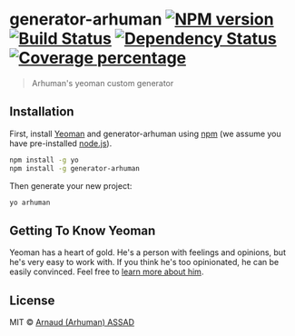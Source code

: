 # generator-arhuman [![NPM version][npm-image]][npm-url] [![Build Status][travis-image]][travis-url] [![Dependency Status][daviddm-image]][daviddm-url] [![Coverage percentage][coveralls-image]][coveralls-url]
> Arhuman&#39;s yeoman custom generator

## Installation

First, install [Yeoman](http://yeoman.io) and generator-arhuman using [npm](https://www.npmjs.com/) (we assume you have pre-installed [node.js](https://nodejs.org/)).

```bash
npm install -g yo
npm install -g generator-arhuman
```

Then generate your new project:

```bash
yo arhuman
```

## Getting To Know Yeoman

Yeoman has a heart of gold. He&#39;s a person with feelings and opinions, but he&#39;s very easy to work with. If you think he&#39;s too opinionated, he can be easily convinced. Feel free to [learn more about him](http://yeoman.io/).

## License

MIT © [Arnaud (Arhuman) ASSAD]()


[npm-image]: https://badge.fury.io/js/generator-arhuman.svg
[npm-url]: https://npmjs.org/package/generator-arhuman
[travis-image]: https://travis-ci.org/arhuman/generator-arhuman.svg?branch=master
[travis-url]: https://travis-ci.org/arhuman/generator-arhuman
[daviddm-image]: https://david-dm.org/arhuman/generator-arhuman.svg?theme=shields.io
[daviddm-url]: https://david-dm.org/arhuman/generator-arhuman
[coveralls-image]: https://coveralls.io/repos/arhuman/generator-arhuman/badge.svg
[coveralls-url]: https://coveralls.io/r/arhuman/generator-arhuman
